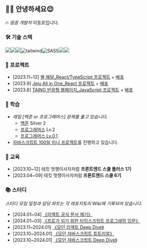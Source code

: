 ## 🙋‍♂️ 안녕하세요😌

🔥 _꼼꼼 개발자_ 이동호입니다.

### 🛠 기술 스택

<img src="https://img.shields.io/badge/react-61DAFB?style=for-the-badge&logo=react&logoColor=black"><img src="https://img.shields.io/badge/typescript-3178C6?style=for-the-badge&logo=typescript&logoColor=black"><img src="https://img.shields.io/badge/javascript-F7DF1E?style=for-the-badge&logo=javascript&logoColor=black"><img alt="tailwind" src ="https://img.shields.io/badge/Tailwind-06B6D4.svg?&style=for-the-badge&logo=tailwindCSS&logoColor=white"/><img alt="SASS" src ="https://img.shields.io/badge/SASS-cc6699.svg?&style=for-the-badge&logo=sass&logoColor=white"/><img src="https://img.shields.io/badge/css-1572B6?style=for-the-badge&logo=css3&logoColor=white"><img src="https://img.shields.io/badge/html5-E34F26?style=for-the-badge&logo=html5&logoColor=white">

### 🌊 프로젝트

- [2023.11~12] [별,해달\_React/TypeScript 프로젝트](https://github.com/likelion-plus/counting-stars-13) + [배포](https://counting-stars.netlify.app/)
- [2023.9] [Jeju All in One_React 프로젝트](https://github.com/FRONTENDSCHOOL6/finalize-react-6) + [배포](https://frontendschool6.github.io/finalize-react-6/)
- [2023.8] [TAING 반응형 웹페이지\_JavaScript 프로젝트](https://github.com/javascript-project-3/project-JS-3) + [배포](https://javascript-project-3.github.io/project-JS-3/client/index.html)

### 🌱 학습

- _매일 [백준 or 프로그래머스] 문제를 풀고 있습니다._
  - [백준](https://github.com/rustandbone/Algorithm) Silver 2
  - [프로그래머스](https://github.com/rustandbone/Algorithm) Lv.2
  - [프로그래머스 Lv.0,1](https://github.com/rustandbone/codingTest)
- [자바스크립트 100일 미니 프로젝트](https://github.com/rustandbone/JS100)를 진행하고 있습니다.

### 🎨 교육

- [2023.10~12] 테킷 멋쟁이사자처럼 **프론트엔드 스쿨 플러스 1기**
- [2023.04~09] 테킷 멋쟁이사자처럼 **프론트엔드 스쿨 6기**

### 📚 스터디

_스터디 모임 일정과 담당 파트는 각 레포지토리 Wiki에 기록되어 있습니다._

- [2024.01~04] [《리액트 공식 문서 깨기》](https://github.com/rustandbone/react-deep-dive)
- [2024.01~03] [《프로가 되기 위한 타입스크립트 프로그래밍 입문》](https://github.com/rustandbone/mtsStudy)
- [2023.11~2024.01] [《모던 리액트 Deep Dive》](https://github.com/rustandbone/react-deep-dive)
- [2023.10~2024.01] [《모던 자바스크립트 튜토리얼》](https://github.com/rustandbone/js-info-study)
- [2023.10~2024.01] [《모던 자바스크립트 Deep Dive》](https://github.com/rustandbone/mjsStudy)
